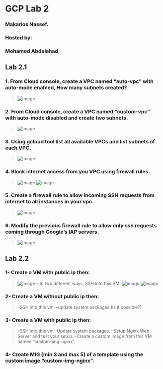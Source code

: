 # GCP Lab 2

### Makarios Nassef.
### Hosted by:
### Mohamed Abdelahad.

## Lab 2.1

### 1. From Cloud console, create a VPC named “auto-vpc” with auto-mode enabled, How many subnets created?
> ![image](https://user-images.githubusercontent.com/28235504/213336040-16f011d3-2f78-46b9-bb22-5d3e8828299e.png)

### 2. From Cloud console, create a VPC named “custom-vpc” with auto-mode disabled and create two subnets.
> ![image](https://user-images.githubusercontent.com/28235504/213337647-7927cd96-169d-4e8b-9211-7a31f4778c4e.png)

### 3. Using gcloud tool list all available VPCs and list subnets of each VPC.
> ![image](https://user-images.githubusercontent.com/28235504/213336886-35b01c60-d023-4122-a56a-330af10d3d29.png)

### 4. Block internet access from you VPC using firewall rules.
> ![image](https://user-images.githubusercontent.com/28235504/213339233-bdecd268-d7e0-4b63-9433-ffec52191e45.png)
> ![image](https://user-images.githubusercontent.com/28235504/213339196-fdaf17a9-bcd9-4724-b8ec-f4ac43fcd0b3.png)
 
### 5. Create a firewall rule to allow incoming SSH requests from internet to all instances in your vpc.
> ![image](https://user-images.githubusercontent.com/28235504/213339710-387de431-fdaf-4355-b92b-0d611a3b0ec8.png)

### 6. Modify the previous firewall rule to allow only ssh requests coming through Google’s IAP servers.
> ![image](https://user-images.githubusercontent.com/28235504/213339998-038d7662-6b64-4693-ac36-a5f6c4538c0d.png)


## Lab 2.2
### 1- Create a VM with public ip then:
> ![image](https://user-images.githubusercontent.com/28235504/213341202-90d020c9-7c4f-4fbd-bf57-434a44c0bb33.png)
> – In two different ways, SSH into this VM.
> ![image](https://user-images.githubusercontent.com/28235504/213341578-d34e436f-9aff-4ad0-a9f8-bdb292318a68.png)
> ![image](https://user-images.githubusercontent.com/28235504/213343917-35b28b77-b4d6-439a-834e-714b32dbad20.png)

### 2- Create a VM without public ip then:
> –SSH into this vm.
> –update system packages (is it possible?)

### 3- Create a VM with public ip then:
> –SSH into this vm
> –Update system packages.
> –Setup Nginx Web Server and test your setup.
> –Create a custom image from this VM named “custom-img-nginx”.

### 4- Create MIG (min 3 and max 5) of a template using the custom image “custom-img-nginx”.

